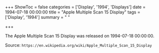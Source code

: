 +++
ShowToc = false
categories = ['Display', '1994', 'Displays']
date = 1994-07-18 00:00:00
title = "Apple Multiple Scan 15 Display"
tags = ['Display', '1994']
summary = " "

+++

The Apple Multiple Scan 15 Display was released on 1994-07-18 00:00:00.

Source: `https://en.wikipedia.org/wiki/Apple_Multiple_Scan_15_Display`
